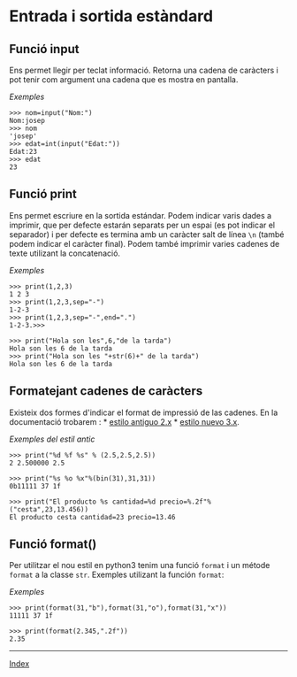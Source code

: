 # Entrada i sortida estàndard

## Funció input

Ens permet llegir per teclat informació. Retorna una cadena de caràcters i pot tenir com argument una cadena que es mostra en pantalla.

*Exemples*

	>>> nom=input("Nom:")
	Nom:josep
	>>> nom
	'josep'
	>>> edat=int(input("Edat:"))
	Edat:23
	>>> edat
	23
	
## Funció print

Ens permet escriure en la sortida estándar. Podem indicar varis dades a imprimir, que per defecte estarán separats per un espai (es pot indicar el separador) i per defecte es termina amb un caràcter salt de línea `\n` (també podem indicar el caràcter final). Podem també imprimir varies cadenes de texte utilizant la concatenació.

*Exemples*

	>>> print(1,2,3)
	1 2 3
	>>> print(1,2,3,sep="-")
	1-2-3
	>>> print(1,2,3,sep="-",end=".")
	1-2-3.>>> 

	>>> print("Hola son les",6,"de la tarda")
	Hola son les 6 de la tarda
	>>> print("Hola son les "+str(6)+" de la tarda")
	Hola son les 6 de la tarda

## Formatejant cadenes de caràcters
	
Existeix dos formes d'indicar el format de impressió de las cadenes. En la documentació trobarem :
	* [estilo antiguo 2.x](https://docs.python.org/2/library/stdtypes.html#string-formatting) 
	* [estilo nuevo 3.x](https://docs.python.org/3/library/string.html#string-formatting).

*Exemples del estil antic*

	>>> print("%d %f %s" % (2.5,2.5,2.5))
	2 2.500000 2.5

	>>> print("%s %o %x"%(bin(31),31,31))
	0b11111 37 1f

	>>> print("El producto %s cantidad=%d precio=%.2f"%("cesta",23,13.456))
	El producto cesta cantidad=23 precio=13.46	

## Funció format()

Per utilitzar el nou estil en python3 tenim una funció `format` i un métode `format` a la classe `str`. Exemples utilizant la función `format`:

*Exemples*

	>>> print(format(31,"b"),format(31,"o"),format(31,"x"))
	11111 37 1f

	>>> print(format(2.345,".2f"))
	2.35


***
[Index](../../../README.md)
